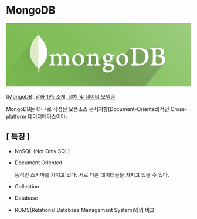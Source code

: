 # MongoDB

![Untitled](MongoDB%2095175659fc2145969cd9bea0840d8782/Untitled.png)

[[MongoDB] 강좌 1편: 소개, 설치 및 데이터 모델링](https://velopert.com/436)

MongoDB는 C++로 작성된 오픈소스 문서지향(Document-Oriented)적인 Cross-platform 데이터베이스이다.

## **[ 특징 ]**

- NoSQL (Not Only SQL)
- Document Oriented
    
    동적인 스키마를 가지고 있다. 서로 다른 데이터들을 가지고 있을 수 있다.
    
- Collection
- Database
- RDMS(Relational Database Management System)와의 비교